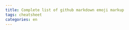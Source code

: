 ```yaml
---
title: Complete list of github markdown emoji markup
tags: cheatsheet
categories: en
---
```


<script src="https://gist.githubusercontent.com/rxaviers/7360908.js"> </script>

